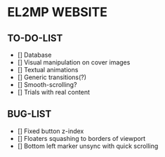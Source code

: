 # EL2MP WEBSITE

## TO-DO-LIST

- [] Database
- [] Visual manipulation on cover images
- [] Textual animations
- [] Generic transitions(?)
- [] Smooth-scrolling?
- [] Trials with real content

## BUG-LIST

- [] Fixed button z-index
- [] Floaters squashing to borders of viewport
- [] Bottom left marker unsync with quick scrolling
